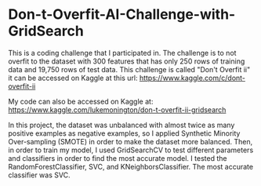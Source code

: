 # Don-t-Overfit-AI-Challenge-with-GridSearch
This is a coding challenge that I participated in. The challenge is to not overfit to the dataset with 300 features that has only 250 rows of training data and 19,750 rows of test data. This challenge is called "Don't Overfit ii" it can be accessed on Kaggle at this url: https://www.kaggle.com/c/dont-overfit-ii

My code can also be accessed on Kaggle at: https://www.kaggle.com/lukemonington/don-t-overfit-ii-gridsearch

In this project, the dataset was unbalanced with almost twice as many positive examples as negative examples, so I applied Synthetic Minority Over-sampling (SMOTE) in order to make the dataset more balanced. Then, in order to train my model, I used GridSearchCV to test different parameters and classifiers in order to find the most accurate model. I tested the RandomForestClassifier, SVC, and KNeighborsClassifier. The most accurate classifier was SVC.
